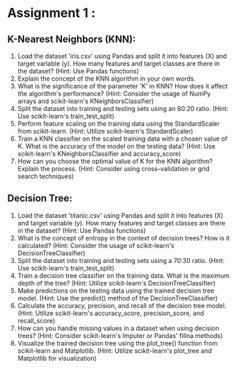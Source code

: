 # Assignment 1 :

## K-Nearest Neighbors (KNN):
1. Load the dataset 'iris.csv' using Pandas and split it into features (X) and target variable (y). How many features and target classes are there in the dataset? (Hint: Use Pandas functions)
2. Explain the concept of the KNN algorithm in your own words.
3. What is the significance of the parameter 'K' in KNN? How does it affect the algorithm's performance? (Hint: Consider the usage of NumPy arrays and scikit-learn's KNeighborsClassifier)
4. Split the dataset into training and testing sets using an 80:20 ratio. (Hint: Use scikit-learn's train_test_split)
5. Perform feature scaling on the training data using the StandardScaler from scikit-learn. (Hint: Utilize scikit-learn's StandardScaler)
6. Train a KNN classifier on the scaled training data with a chosen value of K. What is the accuracy of the model on the testing data? (Hint: Use scikit-learn's KNeighborsClassifier and accuracy_score)
7. How can you choose the optimal value of K for the KNN algorithm? Explain the process. (Hint: Consider using cross-validation or grid search techniques)

## Decision Tree:
1. Load the dataset 'titanic.csv' using Pandas and split it into features (X) and target variable (y). How many features and target classes are there in the dataset? (Hint: Use Pandas functions)
2. What is the concept of entropy in the context of decision trees? How is it calculated? (Hint: Consider the usage of scikit-learn's DecisionTreeClassifier)
3. Split the dataset into training and testing sets using a 70:30 ratio. (Hint: Use scikit-learn's train_test_split)
4. Train a decision tree classifier on the training data. What is the maximum depth of the tree? (Hint: Utilize scikit-learn's DecisionTreeClassifier)
5. Make predictions on the testing data using the trained decision tree model. (Hint: Use the predict() method of the DecisionTreeClassifier)
6. Calculate the accuracy, precision, and recall of the decision tree model. (Hint: Utilize scikit-learn's accuracy_score, precision_score, and recall_score)
7. How can you handle missing values in a dataset when using decision trees? (Hint: Consider scikit-learn's Imputer or Pandas' fillna methods)
8. Visualize the trained decision tree using the plot_tree() function from scikit-learn and Matplotlib. (Hint: Utilize scikit-learn's plot_tree and Matplotlib for visualization)

